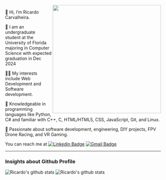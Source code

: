 

<img src="https://raw.githubusercontent.com/MicaelliMedeiros/micaellimedeiros/master/image/computer-illustration.png" min-width="380px" max-width="400px" width="350px" align="right">

👋 Hi, I’m Ricardo Carvalheira.


🔭 I am an undergraduate student at the University of Florida majoring in Computer Science with expected graduation in Dec 2024

👨‍💻 My interests include Web Development and Software development.

🐍 Knowledgeable in programming languages like Python, C# and familiar with C++, C, HTML/HTML5, CSS, JavaScript, Git, and Linux. 

💞️ Passionate about software development, engineering, DIY projects, FPV Drone Racing, and VR Gaming.

You can reach me at [![Linkedin Badge](https://img.shields.io/badge/-Ricardo%20Carvalheira-blue?style=flat-square&logo=Linkedin&logoColor=white&link=https://www.linkedin.com/in/ricardo-carvalheira/)](https://www.linkedin.com/in/ricardo-carvalheira/)
[![Gmail Badge](https://img.shields.io/badge/-ricardofecarva@gmail.com-c14438?style=flat-square&logo=Gmail&logoColor=white&link=mailto:ricardofecarva@gmail.com)](mailto:ricardofecarva@gmail.com)

---   
   
### Insights about Github Profile

![Ricardo's github stats](https://github-readme-stats.vercel.app/api?username=ricardocarva&show_icons=true&theme=midnight-purple)       ![Ricardo's github stats](https://github-readme-stats.vercel.app/api/top-langs/?username=ricardocarva&theme=midnight-purple&layout=compact&langs_count=10)


<!---
ricardocarva/ricardocarva is a ✨ special ✨ repository because its `README.md` (this file) appears on your GitHub profile.
You can click the Preview link to take a look at your changes.
--->